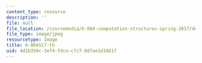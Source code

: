 ```yaml
---
content_type: resource
description: ''
file: null
file_location: /coursemedia/6-004-computation-structures-spring-2017/4d1b350c3ef4fdcacfc78d7ae1d1661f_6-004S17-th.jpg
file_type: image/jpeg
resourcetype: Image
title: 6-004S17-th
uid: 4d1b350c-3ef4-fdca-cfc7-8d7ae1d1661f
---
```

